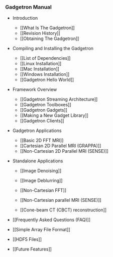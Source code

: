 ### Gadgetron Manual

* Introduction
    * [[What Is The Gadgetron]]
    * [[Revision History]]
    * [[Obtaining The Gadgetron]]

* Compiling and Installing the Gadgetron
    * [[List of Dependencies]]
    * [[Linux Installation]]
    * [[Mac Installation]]
    * [[Windows Installation]]
    * [[Gadgetron Hello World]]

* Framework Overview
    * [[Gadgetron Streaming Architecture]]
    * [[Gadgetron Toolboxes]]
    * [[Gadgetron Gadgets]]
    * [[Making a New Gadget Library]]
    * [[Gadgetron Clients]]

* Gadgetron Applications
    * [[Basic 2D FFT MRI]]
    * [[Cartesian 2D Parallel MRI (GRAPPA)]]
    * [[Non-Cartesian 2D Parallel MRI (SENSE)]]

* Standalone Applications
    * [[Image Denoising]]
    * [[Image Deblurring]]

    * [[Non-Cartesian FFT]]
    * [[Non-Cartesian parallel MRI (SENSE)]]
    * [[Cone-beam CT (CBCT) reconstruction]]

* [[Frequently Asked Questions (FAQ)]]

* [[Simple Array File Format]]

* [[HDF5 Files]]

* [[Future Features]]
